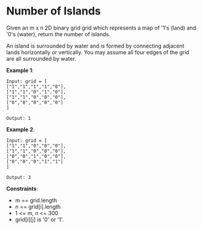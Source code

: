 Number of Islands
=================

Given an m x n 2D binary grid grid which represents a map of '1's (land) and '0's (water), return
the number of islands.

An island is surrounded by water and is formed by connecting adjacent lands horizontally or
vertically. You may assume all four edges of the grid are all surrounded by water.

**Example 1**:

```
Input: grid = [
["1","1","1","1","0"],
["1","1","0","1","0"],
["1","1","0","0","0"],
["0","0","0","0","0"]
]

Output: 1
```

**Example 2**:

```
Input: grid = [
["1","1","0","0","0"],
["1","1","0","0","0"],
["0","0","1","0","0"],
["0","0","0","1","1"]
]

Output: 3
```

**Constraints**:

- m == grid.length
- n == grid[i].length
- 1 <= m, n <= 300
- grid[i][j] is '0' or '1'.